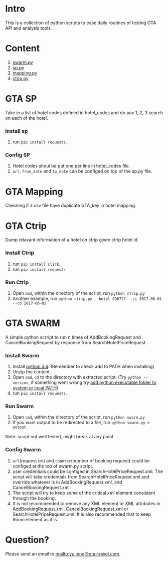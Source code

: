 # Intro

This is a collection of python scripts to ease daily routines of testing GTA API and analysis tools.

# Content

1. [swarm.py](#swarm)
2. [sp.py](#sp)
3. [mapping.py](#mapping)
4. [ctrip.py](#ctrip)

# GTA SP<a name="sp"></a>

Take in a list of hotel codes defined in hotel_codes and do pax 1, 2, 3 search on each of the hotel. 

### Install sp

1. run `pip install requests`.

### Config SP

1. Hotel codes shoul be put one per line in hotel_codes file.
2. `url`, `from_date` and `to_date` can be configed on top of the sp.py file.

# GTA Mapping<a name="swarm"></a>

Checking if a csv file have duplicate GTA_key in hotel mapping.

# GTA Ctrip<a name="ctrip"></a>

Dump relavant information of a hotel on ctrip given ctrip hotel id.

### Install Ctrip

1. run `pip install click`.
2. run `pip install requests`

### Run Ctrip

1. Open `cmd`, within the directory of the script, run `python ctrip.py`
2. Another example, run `python ctrip.py --hotel 996727 --ci 2017-06-01 --co 2017-06-02`

# GTA SWARM<a name="swarm"></a>

A simple python scrript to run n times of AddBookingRequest and CancelBookingRequest by response from SearchHotelPriceRequest.

### Install Swarm

1. Install [python 3.6](https://www.python.org/ftp/python/3.6.0/python-3.6.0.exe). (Remember to check add to PATH when installing)
2. Unzip the content. 
3. Open `cmd`, `cd` to the directory with extracted script. (Try `python --version`, if something went wrong try [add python executable folder to system or local PATH](http://stackoverflow.com/questions/3701646/how-to-add-to-the-pythonpath-in-windows-7))
4. run `pip install requests`.

### Run Swarm

1. Open `cmd`, within the directory of the script, run `python swarm.py` 
2. If you want output to be redirected to a file, run `python swarm.py > output`

Note: script not well tested, might break at any point.

### Config Swarm

1. `url`(request url) and `counter`(number of booking request) could be configed at the top of swarm.py script.
2. user credentials could be configed in SearchHotelPriceRequest.xml. The script will take credentials from SearchHotelPriceRequest.xml and override whatever is in AddBookingRequest.xml, and CancelBookingRequest.xml.
3. The script will try to keep some of the critical xml element consistent through the booking.
4. It is not recommended to remove any XML element or XML attributes in AddBookingRequest.xml, CancelBookingRequest.xml or SearchHotelPriceRequest.xml. It is also recommended that to keep Room element as it is. 

# Question?

Please send an email to <mailto:yu.leng@gta-travel.com>.